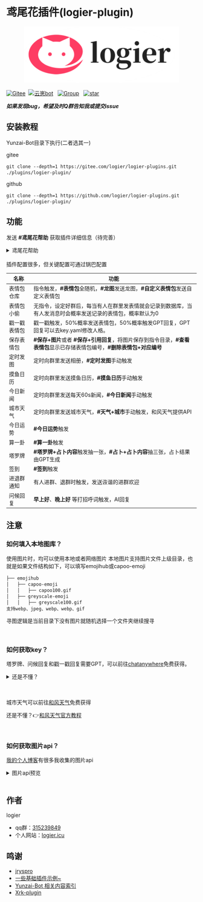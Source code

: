 
# 鸢尾花插件(logier-plugin)

<p align="center">
  <a href="https://www.logier.icu/">
    <img src="./img/logo.png" alt="Logo" height="150">
  </a>
<br>

[![Gitee](https://img.shields.io/badge/Gitee-鸢尾花插件-black?style=flat-square&logo=gitee)](https://gitee.com/xwy231321/ql-plugin)&nbsp; [![云崽bot](https://img.shields.io/badge/云崽-v3.0.0-black?style=flat-square&logo=dependabot)](https://gitee.com/Le-niao/Yunzai-Bot) &nbsp; [![Group](https://img.shields.io/badge/群号-315239849-red?style=flat-square&logo=GroupMe&logoColor=white)](https://qm.qq.com/cgi-bin/qm/qr?k=Tx0KJBxwamQ1slXC4d3ZVhSigQ9MiCmJ&jump_from=webapi&authKey=BJVVNjuciQCnetGahh3pNOirLULs1XA7fQMn/LlPWAWk5GDdr2WWB/zHim1k1OoY) &nbsp; <a href='https://gitee.com/logier/logier-plugins/stargazers'><img src='https://gitee.com/logier/logier-plugins/badge/star.svg?theme=dark' alt='star'></img></a>


***如果发现bug，希望及时Q群告知我或提交issue***

## 安装教程

Yunzai-Bot目录下执行(二者选其一)

gitee
```
git clone --depth=1 https://gitee.com/logier/logier-plugins.git ./plugins/logier-plugin/
```
github
```
git clone --depth=1 https://github.com/logier/logier-plugins.git ./plugins/logier-plugin/
```
## 功能

发送 **#鸢尾花帮助** 获取插件详细信息（待完善）
<details> <summary>鸢尾花帮助</summary>
<img src="./img/help.jpg" >
</details>

<br>
插件配置很多，但关键配置可通过锅巴配置

| 名称 | 功能 |
|-----|---|
| 表情包仓库 | 指令触发，**#表情包**全随机，**#龙图**发送龙图，**#自定义表情包**发送自定义表情包 |
| 表情包小偷 | 无指令，设定好群后，每当有人在群里发表情就会记录到数据库，当有人发消息时会概率发送记录的表情包，概率默认为0 |
| 戳一戳表情包 | 戳一戳触发，50%概率发送表情包，50%概率触发GPT回复，GPT回复可以去key.yaml修改人格。 |
| 保存表情包 | **#保存+图片**或者 **#保存+引用回复**，将图片保存到指令目录，**#查看表情包**显示已存储表情包编号，**#删除表情包+对应编号** | 
| 定时发图 | 定时向群里发送相册，**#定时发图**手动触发 |
| 摸鱼日历 | 定时向群里发送摸鱼日历，**#摸鱼日历**手动触发 | 
| 今日新闻 | 定时向群里发送每天60s新闻，**#今日新闻**手动触发 | 
| 城市天气 | 定时向群里发送城市天气，**#天气+城市**手动触发，和风天气提供API | 
| 今日运势 | **#今日运势**触发 | 
| 算一卦 | **#算一卦**触发 | 
| 塔罗牌 | **#塔罗牌+占卜内容**触发抽一张，**#占卜+占卜内容**抽三张，占卜结果由GPT生成 |
| 签到 | **#签到**触发 |
| 进退群通知 | 有人进群、退群时触发，发送诙谐的进群欢迎 | 
| 问候回复 |  **早上好**、**晚上好** 等打招呼词触发，AI回复 |


## 注意

### 如何填入本地图库？
使用图片时，均可以使用本地或者网络图片
本地图片支持图片文件上级目录，也就是如果文件结构如下，可以填写emojihub或capoo-emoji
```
├── emojihub
│   ├── capoo-emoji
│   │   ├── capoo100.gif
│   ├── greyscale-emoji
│   │   ├── greyscale100.gif
支持webp、jpeg、webp、webp、gif
```
寻图逻辑是当前目录下没有图片就随机选择一个文件夹继续搜寻

<br>

### 如何获取key？

塔罗牌、问候回复和戳一戳回复需要GPT，可以前往[chatanywhere](https://github.com/chatanywhere/GPT_API_free?tab=readme-ov-file#%E5%A6%82%E4%BD%95%E4%BD%BF%E7%94%A8)免费获得。

<details> <summary>还是不懂？</summary>

1.点击领取内测免费API Key

<img src="./img/chatanywhere.png" >

<br>

2.复制这一串东西填入

<img src="./img/apikey.png" >
</details>

<br>
<br>

城市天气可以前往[和风天气](https://console.qweather.com/#/apps)免费获得

还是不懂？👉[和风天气官方教程](https://dev.qweather.com/docs/configuration/project-and-key/)

<br>

### 如何获取图片api？

[我的个人博客](https://logier.gitee.io/gallery/)有很多我收集的图片api

<details> <summary>图片api预览</summary>
<img src="./img/gallery.webp" >
</details>

<br>


## 作者
logier
- qq群：[315239849](https://qm.qq.com/cgi-bin/qm/qr?k=Tx0KJBxwamQ1slXC4d3ZVhSigQ9MiCmJ&jump_from=webapi&authKey=BJVVNjuciQCnetGahh3pNOirLULs1XA7fQMn/LlPWAWk5GDdr2WWB/zHim1k1OoY)
- 个人网站：[logier.icu](https://logier.gitee.io)

## 鸣谢
- [jryspro](https://github.com/twiyin0/koishi-plugin-jryspro)
- [一些基础插件示例~](https://gitee.com/Zyy955/Miao-Yunzai-plugin)
- [Yunzai-Bot 相关内容索引](https://gitee.com/yhArcadia/Yunzai-Bot-plugins-indexn)
- [Xrk-plugin](https://gitee.com/xrk114514/xrk-plugin)
